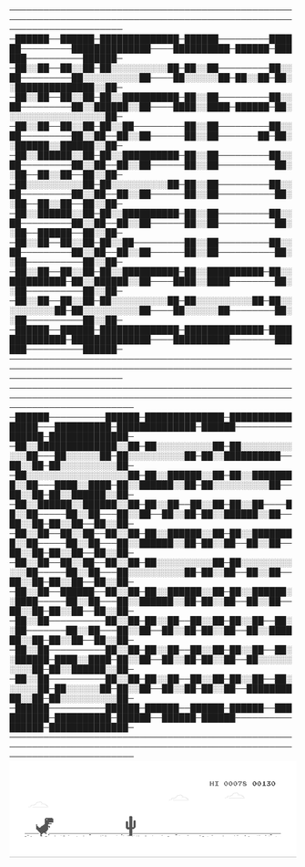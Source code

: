 <!--
**MBaeza00/Mbaeza00** is a ✨ _special_ ✨ repository because its `README.md` (this file) appears on your GitHub profile.

Here are some ideas to get you started:

- 🔭 I’m currently working on ...
- 🌱 I’m currently learning ...
- 👯 I’m looking to collaborate on ...
- 🤔 I’m looking for help with ...
- 💬 Ask me about ...
- 📫 How to reach me: ...
- 😄 Pronouns: ...
- ⚡ Fun fact: ...
-->


────────────────────────────────────────────────────────────────────────────────────────────────────────────────────────
─██████──██████─██████████████─██████─────────██████─────────██████████████────██████████─██████─██████──────────██████─
─██░░██──██░░██─██░░░░░░░░░░██─██░░██─────────██░░██─────────██░░░░░░░░░░██────██░░░░░░██─██░░██─██░░██████████████░░██─
─██░░██──██░░██─██░░██████████─██░░██─────────██░░██─────────██░░██████░░██────████░░████─██████─██░░░░░░░░░░░░░░░░░░██─
─██░░██──██░░██─██░░██─────────██░░██─────────██░░██─────────██░░██──██░░██──────██░░██───────██─██░░██████░░██████░░██─
─██░░██████░░██─██░░██████████─██░░██─────────██░░██─────────██░░██──██░░██──────██░░██──────────██░░██──██░░██──██░░██─
─██░░░░░░░░░░██─██░░░░░░░░░░██─██░░██─────────██░░██─────────██░░██──██░░██──────██░░██──────────██░░██──██░░██──██░░██─
─██░░██████░░██─██░░██████████─██░░██─────────██░░██─────────██░░██──██░░██──────██░░██──────────██░░██──██████──██░░██─
─██░░██──██░░██─██░░██─────────██░░██─────────██░░██─────────██░░██──██░░██──────██░░██──────────██░░██──────────██░░██─
─██░░██──██░░██─██░░██████████─██░░██████████─██░░██████████─██░░██████░░██────████░░████────────██░░██──────────██░░██─
─██░░██──██░░██─██░░░░░░░░░░██─██░░░░░░░░░░██─██░░░░░░░░░░██─██░░░░░░░░░░██────██░░░░░░██────────██░░██──────────██░░██─
─██████──██████─██████████████─██████████████─██████████████─██████████████────██████████────────██████──────────██████─
────────────────────────────────────────────────────────────────────────────────────────────────────────────────────────
──────────────────────────────────────────────────────────────────────────────────────────────────────────────────────────
─██████──────────██████─██████████████─████████████████───██████████─██████████████─██████──────────██████─██████████████─
─██░░██████████████░░██─██░░░░░░░░░░██─██░░░░░░░░░░░░██───██░░░░░░██─██░░░░░░░░░░██─██░░██████████──██░░██─██░░░░░░░░░░██─
─██░░░░░░░░░░░░░░░░░░██─██░░██████░░██─██░░████████░░██───████░░████─██░░██████░░██─██░░░░░░░░░░██──██░░██─██░░██████░░██─
─██░░██████░░██████░░██─██░░██──██░░██─██░░██────██░░██─────██░░██───██░░██──██░░██─██░░██████░░██──██░░██─██░░██──██░░██─
─██░░██──██░░██──██░░██─██░░██████░░██─██░░████████░░██─────██░░██───██░░██████░░██─██░░██──██░░██──██░░██─██░░██──██░░██─
─██░░██──██░░██──██░░██─██░░░░░░░░░░██─██░░░░░░░░░░░░██─────██░░██───██░░░░░░░░░░██─██░░██──██░░██──██░░██─██░░██──██░░██─
─██░░██──██████──██░░██─██░░██████░░██─██░░██████░░████─────██░░██───██░░██████░░██─██░░██──██░░██──██░░██─██░░██──██░░██─
─██░░██──────────██░░██─██░░██──██░░██─██░░██──██░░██───────██░░██───██░░██──██░░██─██░░██──██░░██████░░██─██░░██──██░░██─
─██░░██──────────██░░██─██░░██──██░░██─██░░██──██░░██████─████░░████─██░░██──██░░██─██░░██──██░░░░░░░░░░██─██░░██████░░██─
─██░░██──────────██░░██─██░░██──██░░██─██░░██──██░░░░░░██─██░░░░░░██─██░░██──██░░██─██░░██──██████████░░██─██░░░░░░░░░░██─
─██████──────────██████─██████──██████─██████──██████████─██████████─██████──██████─██████──────────██████─██████████████─
──────────────────────────────────────────────────────────────────────────────────────────────────────────────────────────
<img src="https://github.com/MBaeza00/Mbaeza00/blob/main/resources/dino.gif" />

